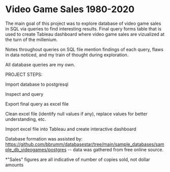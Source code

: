 # Video Game Sales 1980-2020

The main goal of this project was to explore database of video game sales in SQL via queries to find interesting results.  Final query forms table that is used to create Tableau dashboard where video game sales are vizualized at the turn of the millenium.

Notes throughout queries on SQL file mention findings of each query, flaws in data noticed, and my train of thought during exploration.

All database queries are my own.

PROJECT STEPS:

  Import database to postgresql
  
  Inspect and query
  
  Export final query as excel file
  
  Clean excel file (identify null values if any), replace values for better understanding, etc.
  
  Import excel file into Tableau and create interactive dashboard

Database formation was assisted by: https://github.com/bbrumm/databasestar/tree/main/sample_databases/sample_db_videogames/postgres -- data was gathered from free online source.

*"Sales" figures are all indicative of number of copies sold, not dollar amounts
